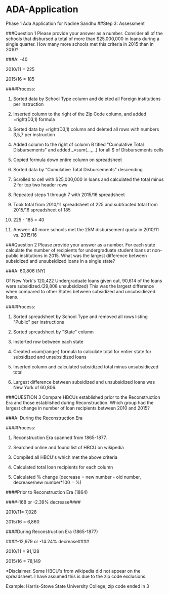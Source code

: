 # ADA-Application
Phase 1 Ada Application for Nadine Sandhu
##Step 3: Assessment

###Question 1
Please provide your answer as a number. Consider all of the schools that disbursed a total of more than $25,000,000 in loans during a single quarter. How many more schools met this criteria in 2015 than in 2010?

###A: -40

2010/11 = 225

2015/16 = 185

####Process:
1) Sorted data by School Type column and deleted all Foreign institutions per instruction

2) Inserted column to the right of the Zip Code column, and added =right(D3,1) formula

3) Sorted data by =right(D3,1) column and deleted all rows with numbers 3,5,7 per instruction

4) Added column to the right of column B titled "Cumulative Total Disbursements" and added _=sum(...,...) for all $ of Disbursements cells

5) Copied formula down entire column on spreadsheet

6) Sorted data by "Cumulative Total Disbursements" descending

7) Scrolled to cell with $25,000,000 in loans and calculated the total minus 2 for top two header rows

8) Repeated steps 1 through 7 with 2015/16 spreadsheet

9) Took total from 2010/11 spreadsheet of 225 and subtracted total from 2015/16 spreadsheet of 185

10) 225 - 185 = 40

11) Answer: 40 more schools met the 25M disbursement quota in 2010/11 vs. 2015/16

###Question 2
Please provide your answer as a number. For each state calculate the number of recipients for undergraduate student loans at non-public institutions in 2015. What was the largest difference between subsidized and unsubsidized loans in a single state?

###A: 60,806 (NY)

Of New York's 120,422 Undergraduate loans given out, 90,614 of the loans were subsidized.(29,808 unsubsidized) This was the largest difference when compared to other States between subsidized and unsubsidiezed loans. 

####Process:
1) Sorted spreadsheet by School Type and removed all rows listing "Public" per instructions

2) Sorted spreadsheet by "State" column

3) Insterted row between each state

4) Created =sum(range:) formula to calculate total for entier state for subsidized and unsubsidized loans

5) Inserted column and calculated subsidized total minus unsubsidiezed total

6) Largest difference between subsidized and unsubsidized loans was New York of 60,806.

###QUESTION 3
Compare HBCUs established prior to the Reconstruction Era and those established during Reconstruction. Which group had the largest change in number of loan recipients between 2010 and 2015?

###A: During the Reconstruction Era

####Process:
1) Reconstruction Era spanned from 1865-1877.

2) Searched online and found list of HBCU on wikipedia

3) Compiled all HBCU's which met the above criteria

4) Calculated total loan recipients for each column

5) Calculated % change (decrease = new number - old number, decrease/new number*100 = %)

####Prior to Reconstruction Era (1864)

####-168 or -2.39% decrease####

2010/11= 7,028

2015/16 = 6,860


####During Reconstruction Era (1865-1877)

####-12,979 or -14.24% decrease####

2010/11 = 91,128

2015/16 = 78,149


*Disclaimer. Some HBCU's from wikipedia did not appear on the spreadsheet. I have assumed this is due to the zip code exclusions. 

Example:
Harris-Stowe State University College, zip code ended in 3
